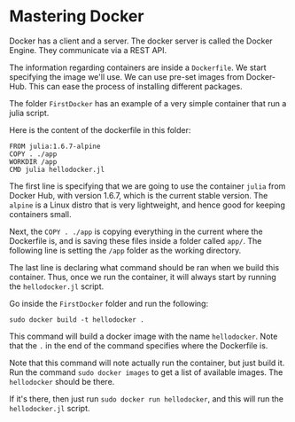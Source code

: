 # Mastering Docker

Docker has a client and a server. The docker server
is called the Docker Engine. They communicate via a
REST API.

The information regarding containers are inside a `Dockerfile`.
We start specifying the image we'll use. We can use pre-set
images from Docker-Hub. This can ease the process of installing different packages.

The folder `FirstDocker` has an example of a very simple
container that run a julia script.

Here is the content of the dockerfile in this folder:
```
FROM julia:1.6.7-alpine
COPY . ./app
WORKDIR /app
CMD julia hellodocker.jl
```

The first line is specifying that we are going to use the
container `julia` from Docker Hub, with version 1.6.7, which is
the current stable version. The `alpine` is a Linux distro
that is very lightweight, and hence good for keeping
containers small.

Next, the `COPY . ./app` is copying everything in the current
where the Dockerfile is, and is saving these files inside a folder
called `app/`. The following line is setting the `/app` folder
as the working directory.

The last line is declaring what command should be ran when we build
this container. Thus, once we run the container, it will
always start by running the `hellodocker.jl` script.

Go inside the `FirstDocker` folder and run the following:
```
sudo docker build -t hellodocker .
```

This command will build a docker image with the name `hellodocker`.
Note that the `.` in the end of the command specifies where the
Dockerfile is.

Note that this command will note actually run the container,
but just build it. Run the command `sudo docker images`
to get a list of available images. The `hellodocker`
should be there.

If it's there, then just run `sudo docker run hellodocker`, and
this will run the `hellodocker.jl` script.
